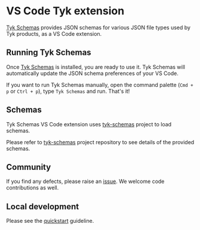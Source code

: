 # VS Code Tyk extension

[Tyk Schemas](https://marketplace.visualstudio.com/items?itemName=TykTechnologiesLimited.tyk-schemas) provides JSON schemas for various JSON file types used by Tyk products, as a VS Code extension.

## Running Tyk Schemas

Once [Tyk Schemas](https://marketplace.visualstudio.com/items?itemName=TykTechnologiesLimited.tyk-schemas) is installed, you are ready to use it. 
Tyk Schemas will automatically update the JSON schema preferences of your VS Code.

If you want to run Tyk Schemas manually, open the command palette (`Cmd + p` or `Ctrl + p`), type `Tyk Schemas` and run. That's it!

## Schemas

Tyk Schemas VS Code extension uses [tyk-schemas](https://github.com/letzya/tyk-schemas) project to load schemas. 

Please refer to [tyk-schemas](https://github.com/letzya/tyk-schemas) project repository to see details of the provided schemas.

## Community

If you find any defects, please raise an [issue](https://github.com/buraksekili/vscode-tyk/issues). We welcome code contributions as well.

## Local development

Please see the [quickstart](./vsc-extension-quickstart.md) guideline.